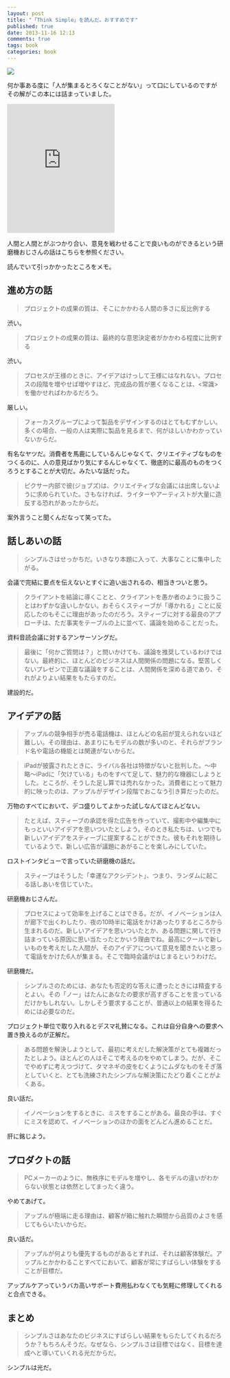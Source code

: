 ```yaml
---
layout: post
title: "「Think Simple」を読んだ。おすすめです"
published: true
date: 2013-11-16 12:13
comments: true
tags: book
categories: book 
---
```



<a href="http://www.amazon.co.jp/gp/product/B008YOHMCS/ref=as_li_ss_il?ie=UTF8&camp=247&creative=7399&creativeASIN=B008YOHMCS&linkCode=as2&tag=13nightcrows-22"><img border="0" src="http://ws-fe.amazon-adsystem.com/widgets/q?_encoding=UTF8&ASIN=B008YOHMCS&Format=_SL160_&ID=AsinImage&MarketPlace=JP&ServiceVersion=20070822&WS=1&tag=13nightcrows-22" ></a><img src="http://ir-jp.amazon-adsystem.com/e/ir?t=13nightcrows-22&l=as2&o=9&a=B008YOHMCS" width="1" height="1" border="0" alt="" style="border:none !important; margin:0px !important;" />

何か事ある度に「人が集まるとろくなことがない」って口にしているのですが  
その解がこの本には詰まっていました。

<iframe src="http://widgets.itunes.apple.com/widget.html?c=jp&brc=FFFFFF&blc=FFFFFF&trc=FFFFFF&tlc=FFFFFF&d=&t=&m=movie&e=movie&w=250&h=300&ids=727851606&wt=discovery&partnerId=&affiliate_id=&at=&ct=" frameborder=0 style="overflow-x:hidden;overflow-y:hidden;width:250px;height: 300px;border:0px"></iframe>

人間と人間とがぶつかり合い、意見を戦わせることで良いものができるという研磨機おじさんの話はこちらを参照ください。

読んでいて引っかかったところをメモ。

## 進め方の話

> プロジェクトの成果の質は、そこにかかわる人間の多さに反比例する

渋い。

> プロジェクトの成果の質は、最終的な意思決定者がかかわる程度に比例する

渋い。

> プロセスが王様のときに、アイデアはけっして王様にはなれない。プロセスの段階を増やせば増やすほど、完成品の質が悪くなることは、<常識>を働かせればわかるだろう。

厳しい。

> フォーカスグループによって製品をデザインするのはとてもむずかしい。多くの場合、一般の人は実際に製品を見るまで、何がほしいかわかっていないからだ。

有名なヤツだ。消費者を馬鹿にしているんじゃなくて、クリエイティブなものをつくるのに、人の意見ばかり気にするんじゃなくて、徹底的に最高のものをつくろうとすることが大切だ。みたいな話だった。

> ピクサー内部で彼(ジョブズ)は、クリエイティブな会議には出席しないように求められていた。さもなければ、ライターやアーティストが大量に造反する恐れがあったからだ。

案外言うこと聞くんだなって笑ってた。

## 話しあいの話

> シンプルさはせっかちだ。いきなり本題に入って、大事なことに集中したがる。

会議で完結に要点を伝えないとすぐに追い出されるの、相当きついと思う。

> クライアントを結論に導くことと、クライアントを愚か者のように扱うことはわずかな違いしかない。おそらくスティーブが「導かれる」ことに反応したのもそこに理由があったのだろう。スティーブに対する最良のアプローチは、ただ事実をテーブルの上に並べて、議論を始めることだった。

資料音読会議に対するアンサーソングだ。

> 最後に「何かご質問は？」と問いかけても、議論を推奨しているわけではない。最終的に、ほとんどのビジネスは人間関係の問題になる。堅苦しくないプレゼンで正直な議論をすることは、人間関係を深める道であり、それがよりよい結果をもたらすのだ。

建設的だ。

## アイデアの話

> アップルの競争相手が売る電話機は、ほとんどの名前が覚えられないほど難しい。その理由は、あまりにもモデルの数が多いのと、それらがブランド名や電話の機能とは関連がないからだ。

> iPadが披露されたときに、ライバル各社は特徴がないと批判した。〜中略〜iPadに「欠けている」ものをすべて足して、魅力的な機器にしようとした。ところが、そうした足し算では売れなかった。消費者にとって魅力的に映ったのは、アップルがデザイン段階でおこなう引き算だったのだ。

万物のすべてにおいて、デコ盛りしてよかった試しなんてほとんどない。

> たとえば、スティーブの承認を得た広告を作っていて、撮影中や編集中にもっといいアイデアを思いついたとしよう。そのとき私たちは、いつでも新しいアイデアをスティーブに提案することができた。彼もそれを期待しているようで、新しい広告が議題にあがることを楽しみにしていた。

ロストインタビューで言っていた研磨機の話だ。

> スティーブはそうした「幸運なアクシデント」、つまり、ランダムに起こる話しあいを信じていた。

研磨機おじさんだ。

> プロセスによって効率を上げることはできる。だが、イノベーションは人が廊下で出くわしたり、夜の10時半に電話をかけあったりするところから生まれるのだ。新しいアイデアを思いついたとか、ある問題に関して行き詰まっている原因に思い当たったとかいう理由でね。最高にクールで新しいものを考えだした人間が、そのアイデアについて意見を聞きたいと思って電話をかけた6人が集まる。そこで臨時会議がはじまるというわけだ。

研磨機だ。  

> シンプルさのためには、あなたも否定的な答えに遭ったときには精査するとよい。その「ノー」はたんにあなたの要求が高すぎることを言っているだけかもしれない。しかしそう要求することが、普通以上の結果を得るためには必要なのだ。

プロジェクト単位で取り入れるとデスマ礼賛になる。これは自分自身への要求へ置き換えるのが正解だ。

> ある問題を解決しようとして、最初に考えだした解決策がとても複雑だったとしよう。ほとんどの人はそこで考えるのをやめてしまう。だが、そこでやめずに考えつづけて、タマネギの皮をむくようにムダなものをそぎ落としていくと、とても洗練されたシンプルな解決策にたどり着くことがよくある。

良い話だ。

> イノベーションをするときに、ミスをすることがある。最良の手は、すぐにミスを認めて、イノベーションのほかの面をどんどん進めることだ。

肝に銘じよう。

## プロダクトの話

> PCメーカーのように、無秩序にモデルを増やし、各モデルの違いがわからない状態とは依然としてまったく違う。

やめてあげて。

> アップルが極端に走る理由は、顧客が箱に触れた瞬間から品質のよさを感じてもらいたいからだ。

良い話だ。

> アップルが何よりも優先するものがあるとすれば、それは顧客体験だ。アップルとかかわることすべてにおいて、顧客が常にすばらしい体験をすることが目標だ。

アップルケアっていうバカ高いサポート費用払わなくても気軽に修理してくれると合点できる。


## まとめ

> シンプルさはあなたのビジネスにすばらしい結果をもらたしてくれるだろうか？もちろんそうだ。なぜなら、シンプルさは目標ではなく、目標を達成へと導いていくれる光だからだ。

シンプルは光だ。


